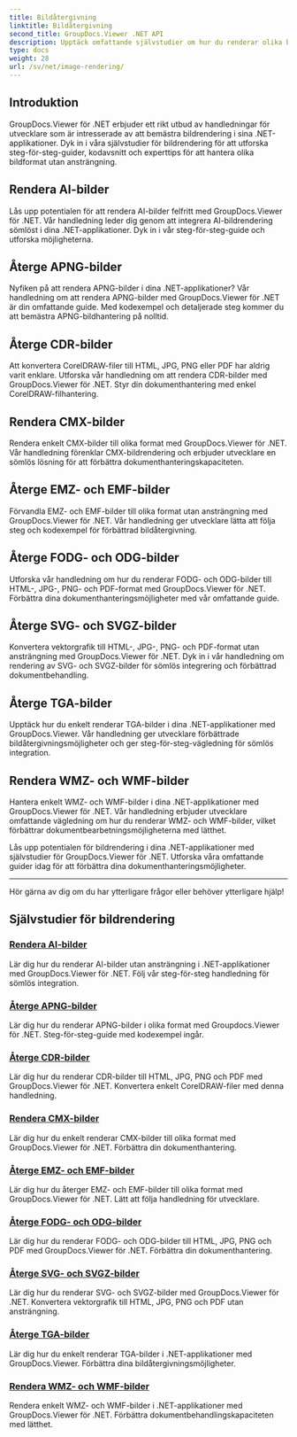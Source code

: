 ```yaml
---
title: Bildåtergivning
linktitle: Bildåtergivning
second_title: GroupDocs.Viewer .NET API
description: Upptäck omfattande självstudier om hur du renderar olika bildformat med GroupDocs.Viewer för .NET. Från AI till WMF, lär dig sömlös integration och kodningsexempel.
type: docs
weight: 28
url: /sv/net/image-rendering/
---
```


## Introduktion

GroupDocs.Viewer för .NET erbjuder ett rikt utbud av handledningar för utvecklare som är intresserade av att bemästra bildrendering i sina .NET-applikationer. Dyk in i våra självstudier för bildrendering för att utforska steg-för-steg-guider, kodavsnitt och experttips för att hantera olika bildformat utan ansträngning.

## Rendera AI-bilder
Lås upp potentialen för att rendera AI-bilder felfritt med GroupDocs.Viewer för .NET. Vår handledning leder dig genom att integrera AI-bildrendering sömlöst i dina .NET-applikationer. Dyk in i vår steg-för-steg-guide och utforska möjligheterna.

## Återge APNG-bilder
Nyfiken på att rendera APNG-bilder i dina .NET-applikationer? Vår handledning om att rendera APNG-bilder med GroupDocs.Viewer för .NET är din omfattande guide. Med kodexempel och detaljerade steg kommer du att bemästra APNG-bildhantering på nolltid.

## Återge CDR-bilder
Att konvertera CorelDRAW-filer till HTML, JPG, PNG eller PDF har aldrig varit enklare. Utforska vår handledning om att rendera CDR-bilder med GroupDocs.Viewer för .NET. Styr din dokumenthantering med enkel CorelDRAW-filhantering.

## Rendera CMX-bilder
Rendera enkelt CMX-bilder till olika format med GroupDocs.Viewer för .NET. Vår handledning förenklar CMX-bildrendering och erbjuder utvecklare en sömlös lösning för att förbättra dokumenthanteringskapaciteten.

## Återge EMZ- och EMF-bilder
Förvandla EMZ- och EMF-bilder till olika format utan ansträngning med GroupDocs.Viewer för .NET. Vår handledning ger utvecklare lätta att följa steg och kodexempel för förbättrad bildåtergivning.

## Återge FODG- och ODG-bilder
Utforska vår handledning om hur du renderar FODG- och ODG-bilder till HTML-, JPG-, PNG- och PDF-format med GroupDocs.Viewer för .NET. Förbättra dina dokumenthanteringsmöjligheter med vår omfattande guide.

## Återge SVG- och SVGZ-bilder
Konvertera vektorgrafik till HTML-, JPG-, PNG- och PDF-format utan ansträngning med GroupDocs.Viewer för .NET. Dyk in i vår handledning om rendering av SVG- och SVGZ-bilder för sömlös integrering och förbättrad dokumentbehandling.

## Återge TGA-bilder
Upptäck hur du enkelt renderar TGA-bilder i dina .NET-applikationer med GroupDocs.Viewer. Vår handledning ger utvecklare förbättrade bildåtergivningsmöjligheter och ger steg-för-steg-vägledning för sömlös integration.

## Rendera WMZ- och WMF-bilder
Hantera enkelt WMZ- och WMF-bilder i dina .NET-applikationer med GroupDocs.Viewer för .NET. Vår handledning erbjuder utvecklare omfattande vägledning om hur du renderar WMZ- och WMF-bilder, vilket förbättrar dokumentbearbetningsmöjligheterna med lätthet.

Lås upp potentialen för bildrendering i dina .NET-applikationer med självstudier för GroupDocs.Viewer för .NET. Utforska våra omfattande guider idag för att förbättra dina dokumenthanteringsmöjligheter.

---

Hör gärna av dig om du har ytterligare frågor eller behöver ytterligare hjälp!
## Självstudier för bildrendering
### [Rendera AI-bilder](./render-ai-images/)
Lär dig hur du renderar AI-bilder utan ansträngning i .NET-applikationer med GroupDocs.Viewer för .NET. Följ vår steg-för-steg handledning för sömlös integration.
### [Återge APNG-bilder](./render-apng-images/)
Lär dig hur du renderar APNG-bilder i olika format med Groupdocs.Viewer för .NET. Steg-för-steg-guide med kodexempel ingår.
### [Återge CDR-bilder](./render-cdr-images/)
Lär dig hur du renderar CDR-bilder till HTML, JPG, PNG och PDF med GroupDocs.Viewer för .NET. Konvertera enkelt CorelDRAW-filer med denna handledning.
### [Rendera CMX-bilder](./render-cmx-images/)
Lär dig hur du enkelt renderar CMX-bilder till olika format med GroupDocs.Viewer för .NET. Förbättra din dokumenthantering.
### [Återge EMZ- och EMF-bilder](./render-emz-emf-images/)
Lär dig hur du återger EMZ- och EMF-bilder till olika format med GroupDocs.Viewer för .NET. Lätt att följa handledning för utvecklare.
### [Återge FODG- och ODG-bilder](./render-fodg-odg-images/)
Lär dig hur du renderar FODG- och ODG-bilder till HTML, JPG, PNG och PDF med GroupDocs.Viewer för .NET. Förbättra din dokumenthantering.
### [Återge SVG- och SVGZ-bilder](./render-svg-svgz-images/)
Lär dig hur du renderar SVG- och SVGZ-bilder med GroupDocs.Viewer för .NET. Konvertera vektorgrafik till HTML, JPG, PNG och PDF utan ansträngning.
### [Återge TGA-bilder](./render-tga-images/)
Lär dig hur du enkelt renderar TGA-bilder i .NET-applikationer med GroupDocs.Viewer. Förbättra dina bildåtergivningsmöjligheter.
### [Rendera WMZ- och WMF-bilder](./render-wmz-wmf-images/)
Rendera enkelt WMZ- och WMF-bilder i .NET-applikationer med GroupDocs.Viewer för .NET. Förbättra dokumentbehandlingskapaciteten med lätthet.